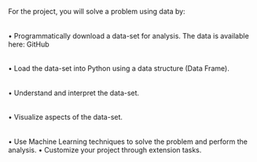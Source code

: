 For the project, you will solve a problem using data by:
######
• Programmatically download a data-set for analysis. The data is available here: GitHub
######
• Load the data-set into Python using a data structure (Data Frame).
######
• Understand and interpret the data-set.
######
• Visualize aspects of the data-set.
######
• Use Machine Learning techniques to solve the problem and perform the analysis. • Customize your project through extension tasks.
######

